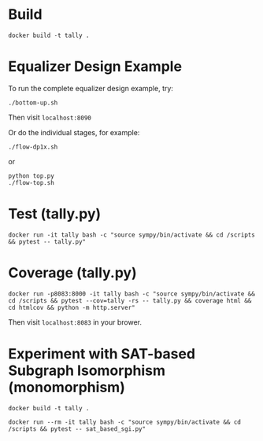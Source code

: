 # Build

````
docker build -t tally .
````

# Equalizer Design Example
To run the complete equalizer design example, try:
````
./bottom-up.sh
````
Then visit `localhost:8090`

Or do the individual stages, for example:
````
./flow-dp1x.sh
````
or 
````
python top.py
./flow-top.sh
````


# Test (tally.py)

````
docker run -it tally bash -c "source sympy/bin/activate && cd /scripts && pytest -- tally.py"
````

# Coverage (tally.py)
````
docker run -p8083:8000 -it tally bash -c "source sympy/bin/activate && cd /scripts && pytest --cov=tally -rs -- tally.py && coverage html && cd htmlcov && python -m http.server"
````
Then visit `localhost:8083` in your brower.

# Experiment with SAT-based Subgraph Isomorphism (monomorphism)

````
docker build -t tally .

docker run --rm -it tally bash -c "source sympy/bin/activate && cd /scripts && pytest -- sat_based_sgi.py"
````

